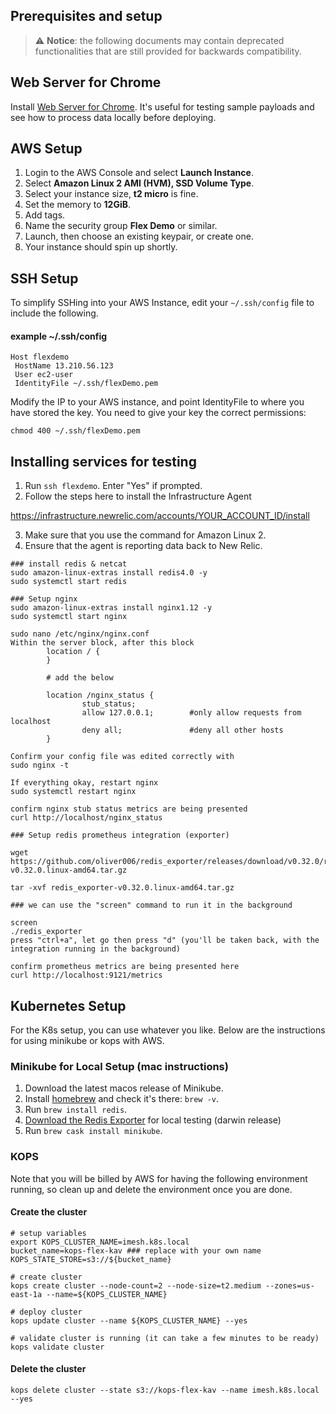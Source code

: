 ## Prerequisites and setup

> ⚠️ **Notice**: the following documents may contain deprecated functionalities that are still provided for backwards compatibility.

## Web Server for Chrome
Install [Web Server for Chrome](https://chrome.google.com/webstore/detail/web-server-for-chrome/ofhbbkphhbklhfoeikjpcbhemlocgigb?hl=en). It's useful for testing sample payloads and see how to process data locally before deploying.

## AWS Setup
1. Login to the AWS Console and select **Launch Instance**.
2. Select **Amazon Linux 2 AMI (HVM), SSD Volume Type**.
3. Select your instance size, **t2 micro** is fine.
4. Set the memory to **12GiB**.
5. Add tags.
6. Name the security group **Flex Demo** or similar.
7. Launch, then choose an existing keypair, or create one.
8. Your instance should spin up shortly.

## SSH Setup

To simplify SSHing into your AWS Instance, edit your `~/.ssh/config` file to include the following.

#### example ~/.ssh/config
```
Host flexdemo
 HostName 13.210.56.123
 User ec2-user
 IdentityFile ~/.ssh/flexDemo.pem
```
Modify the IP to your AWS instance, and point IdentityFile to where you have stored the key. You need to give your key the correct permissions:
```
chmod 400 ~/.ssh/flexDemo.pem
```

## Installing services for testing
1. Run `ssh flexdemo`. Enter "Yes" if prompted.
2. Follow the steps here to install the Infrastructure Agent

https://infrastructure.newrelic.com/accounts/YOUR_ACCOUNT_ID/install

3. Make sure that you use the command for Amazon Linux 2.
4. Ensure that the agent is reporting data back to New Relic.

```
### install redis & netcat
sudo amazon-linux-extras install redis4.0 -y
sudo systemctl start redis
```

```
### Setup nginx
sudo amazon-linux-extras install nginx1.12 -y
sudo systemctl start nginx

sudo nano /etc/nginx/nginx.conf
Within the server block, after this block
		location / {
		}

		# add the below
		
        location /nginx_status {
               	stub_status;
               	allow 127.0.0.1;        #only allow requests from localhost
               	deny all;               #deny all other hosts
       	}

Confirm your config file was edited correctly with
sudo nginx -t

If everything okay, restart nginx
sudo systemctl restart nginx

confirm nginx stub status metrics are being presented
curl http://localhost/nginx_status
```
```
### Setup redis prometheus integration (exporter)

wget https://github.com/oliver006/redis_exporter/releases/download/v0.32.0/redis_exporter-v0.32.0.linux-amd64.tar.gz

tar -xvf redis_exporter-v0.32.0.linux-amd64.tar.gz

### we can use the "screen" command to run it in the background

screen
./redis_exporter
press "ctrl+a", let go then press "d" (you'll be taken back, with the integration running in the background)

confirm prometheus metrics are being presented here
curl http://localhost:9121/metrics

```

## Kubernetes Setup

For the K8s setup, you can use whatever you like. Below are the instructions for using minikube or kops with AWS.

### Minikube for Local Setup (mac instructions)

1. Download the latest macos release of Minikube.
2. Install [homebrew](https://brew.sh/) and check it's there: `brew -v`.
3. Run `brew install redis`.
4. [Download the Redis Exporter](https://github.com/oliver006/redis_exporter/releases) for local testing (darwin release)
5. Run `brew cask install minikube`.

### KOPS

Note that you will be billed by AWS for having the following environment running, so clean up and delete the environment once you are done.

#### Create the cluster
```
# setup variables
export KOPS_CLUSTER_NAME=imesh.k8s.local
bucket_name=kops-flex-kav ### replace with your own name
KOPS_STATE_STORE=s3://${bucket_name}

# create cluster
kops create cluster --node-count=2 --node-size=t2.medium --zones=us-east-1a --name=${KOPS_CLUSTER_NAME}

# deploy cluster
kops update cluster --name ${KOPS_CLUSTER_NAME} --yes

# validate cluster is running (it can take a few minutes to be ready)
kops validate cluster
```

#### Delete the cluster
```
kops delete cluster --state s3://kops-flex-kav --name imesh.k8s.local --yes
```

